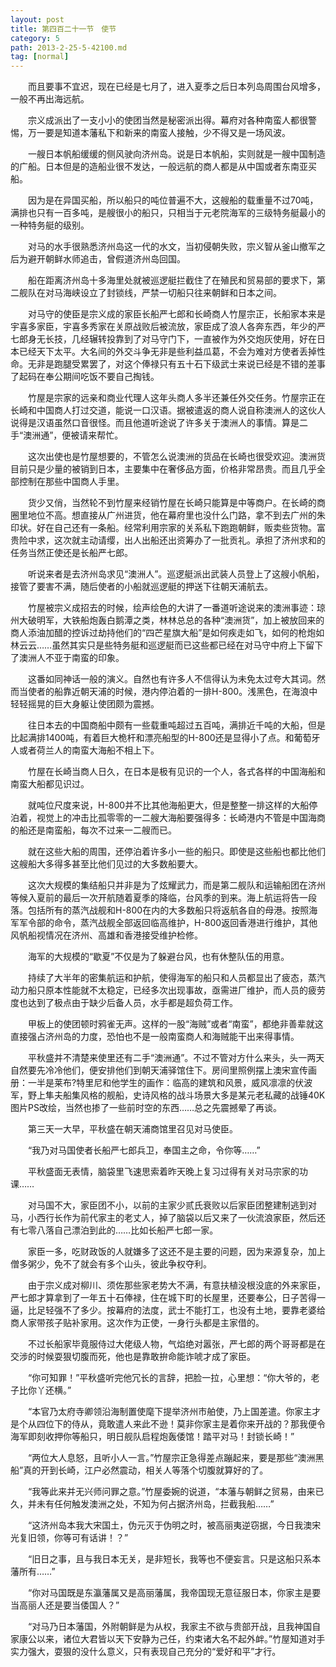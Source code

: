 ```yaml
---
layout: post
title: 第四百二十一节　使节
category: 5
path: 2013-2-25-5-42100.md
tag: [normal]
---
```


　　而且要事不宜迟，现在已经是七月了，进入夏季之后日本列岛周围台风增多，一般不再出海远航。

　　宗义成派出了一支小小的使团当然是秘密派出得。幕府对各种南蛮人都很警惕，万一要是知道本藩私下和新来的南蛮人接触，少不得又是一场风波。

　　一艘日本帆船缓缓的侧风驶向济州岛。说是日本帆船，实则就是一艘中国制造的广船。日本但是的造船业很不发达，一般远航的商人都是从中国或者东南亚买船。

　　因为是在异国买船，所以船只的吨位普遍不大，这艘船的载重量不过70吨，满排也只有一百多吨，是艘很小的船只，只相当于元老院海军的三级特务艇最小的一种特务艇的级别。

　　对马的水手很熟悉济州岛这一代的水文，当初侵朝失败，宗义智从釜山撤军之后为避开朝鲜水师追击，曾假道济州岛回国。

　　船在距离济州岛十多海里处就被巡逻艇拦截住了在殖民和贸易部的要求下，第二舰队在对马海峡设立了封锁线，严禁一切船只往来朝鲜和日本之间。

　　对马守的使臣是宗义成的家臣长船严七郎和长崎商人竹屋宗正，长船家本来是宇喜多家臣，宇喜多秀家在关原战败后被流放，家臣成了浪人各奔东西，年少的严七郎身无长技，几经辗转投靠到了对马守门下，一直被作为外交炮灰使用，好在日本已经天下太平。大名间的外交斗争无非是些利益瓜葛，不会为难对方使者丢掉性命。无非是跑腿受累罢了，对这个俸禄只有五十石下级武士来说已经是不错的差事了起码在奉公期间吃饭不要自己掏钱。

　　竹屋是宗家的远亲和商业代理人这年头商人多半还兼任外交任务。竹屋宗正在长崎和中国商人打过交道，能说一口汉语。据被遣返的商人说自称澳洲人的这伙人说得是汉语虽然口音很怪。而且他道听途说了许多关于澳洲人的事情。算是二手“澳洲通”，便被请来帮忙。

　　这次出使也是竹屋想要的，不管怎么说澳洲的货品在长崎也很受欢迎。澳洲货目前只是少量的被销到日本，主要集中在奢侈品方面，价格非常昂贵。而且几乎全部控制在那些中国商人手里。

　　货少又俏，当然轮不到竹屋来经销竹屋在长崎只能算是中等商户。在长崎的商圈里地位不高。想直接从广州进货，他在幕府里也没什么门路，拿不到去广州的朱印状。好在自己还有一条船。经常利用宗家的关系私下跑跑朝鲜，贩卖些货物。富贵险中求，这次就主动请缨，出人出船还出资筹办了一批贡礼。承担了济州求和的任务当然正使还是长船严七郎。

　　听说来者是去济州岛求见“澳洲人”。巡逻艇派出武装人员登上了这艘小帆船，接管了要害不满，随后使者的小船就巡逻艇的押送下往朝天浦航去。

　　竹屋被宗义成招去的时候，绘声绘色的大讲了一番道听途说来的澳洲事迹：琼州大破明军，大铁船炮轰白鹅潭之类，林林总总的各种“澳洲货”，加上被放回来的商人添油加醋的控诉过劫持他们的“四芒星旗大船”是如何疾走如飞，如何的枪炮如林云云……虽然其实只是些特务艇和巡逻艇而已这些都已经在对马守中府上下留下了澳洲人不亚于南蛮的印象。

　　这番如同神话一般的演义。自然也有许多人不信得认为未免太过夸大其词。然而当使者的船靠近朝天浦的时候，港内停泊着的一排H-800。浅黑色，在海浪中轻轻摇晃的巨大身躯让使团颇为震撼。

　　往日本去的中国商船中颇有一些载重吨超过五百吨，满排近千吨的大船，但是比起满排1400吨，有着巨大桅杆和漂亮船型的H-800还是显得小了点。和葡萄牙人或者荷兰人的南蛮大海船不相上下。

　　竹屋在长崎当商人日久，在日本是极有见识的一个人，各式各样的中国海船和南蛮大船都见识过。

　　就吨位尺度来说，H-800并不比其他海船更大，但是整整一排这样的大船停泊着，视觉上的冲击比孤零零的一二艘大海船要强得多：长崎港内不管是中国海商的船还是南蛮船，每次不过来一二艘而已。

　　就在这些大船的周围，还停泊着许多小一些的船只。即使是这些船也都比他们这艘船大多得多甚至比他们见过的大多数船要大。

　　这次大规模的集结船只并非是为了炫耀武力，而是第二舰队和运输船团在济州等候入夏前的最后一次开航随着夏季的降临，台风季的到来。海上航运将告一段落。包括所有的蒸汽战舰和H-800在内的大多数船只将返航各自的母港。按照海军军令部的命令，蒸汽战舰全部返回临高维护，H-800返回香港进行维护，其他风帆船视情况在济州、高雄和香港接受维护检修。

　　海军的大规模的“歇夏”不仅是为了躲避台风，也有休整队伍的用意。

　　持续了大半年的密集航运和护航，使得海军的船只和人员都显出了疲态，蒸汽动力船只原本性能就不太稳定，已经多次出现事故，亟需进厂维护，而人员的疲劳度也达到了极点由于缺少后备人员，水手都是超负荷工作。

　　甲板上的使团顿时鸦雀无声。这样的一股“海贼”或者“南蛮”，都绝非善辈就这直接强占济州岛的力度，恐怕也不是一般南蛮商人和海贼能干出来得事情。

　　平秋盛并不清楚来使里还有二手“澳洲通”。不过不管对方什么来头，头一两天自然要先冷冷他们，便安排他们到朝天浦驿馆住下。房间里照例摆上澳宋宣传画册：一半是莱布?特里尼和他学生的画作：临高的建筑和风景，威风凛凛的伏波军，野上隼夫船集风格的舰船，史诗风格的战斗场景大多是某元老私藏的战锤40K图片PS改绘，当然也掺了一些前时空的东西……总之先震撼晕了再谈。

　　第三天一大早，平秋盛在朝天浦商馆里召见对马使臣。

　　“我乃对马国使者长船严七郎兵卫，奉国主之命，令你等……”

　　平秋盛面无表情，脑袋里飞速思索着昨天晚上复习过得有关对马宗家的功课……

　　对马国不大，家臣团不小，以前的主家少贰氏衰败以后家臣团整建制逃到对马，小西行长作为前代家主的老丈人，掉了脑袋以后又来了一伙流浪家臣，然后还有七零八落自己漂泊到此的……比如长船严七郎一家。

　　家臣一多，吃财政饭的人就嫌多了这还不是主要的问题，因为来源复杂，加上僧多粥少，免不了就会有多个山头，彼此争权夺利。

　　由于宗义成对柳川、须佐那些家老势大不满，有意扶植没根没底的外来家臣，严七郎才算拿到了一年五十石俸禄，住在城下町的长屋里，还要奉公，日子苦得一逼，比足轻强不了多少。按幕府的法度，武士不能打工，也没有土地，要靠老婆给商人家带孩子贴补家用。这次作为正使，一身行头都是主家借的。

　　不过长船家毕竟服侍过大佬级人物，气焰绝对嚣张，严七郎的两个哥哥都是在交涉的时候耍狠切腹而死，他也是靠敢拚命能诈唬才成了家臣。

　　“你可知罪！”平秋盛听完他冗长的言辞，把脸一拉，心里想：“你大爷的，老子比你丫还横。”

　　“本官乃太府寺卿领沿海制置使麾下提举济州市舶使，乃上国差遣。你家主才是个从四位下的侍从，竟敢遣人来此不逊！莫非你家主是着你来开战的？那我便令海军即刻收押你等船只，明日舰队启程炮轰倭馆！踏平对马！封锁长崎！”

　　“两位大人息怒，且听小人一言。”竹屋宗正急得差点蹦起来，要是那些“澳洲黑船”真的开到长崎，江户必然震动，相关人等落个切腹就算好的了。

　　“我等此来并无兴师问罪之意。”竹屋委婉的说道，“本藩与朝鲜之贸易，由来已久，并未有任何触发澳洲之处，不知为何占据济州岛，拦截我船……”

　　“这济州岛本我大宋国土，伪元灭于伪明之时，被高丽夷逆窃据，今日我澳宋光复旧领，你等可有话讲！？”

　　“旧日之事，且与我日本无关，是非短长，我等也不便妄言。只是这船只系本藩所有……”

　　“你对马国既是东瀛藩属又是高丽藩属，我帝国现无意征服日本，你家主是要当高丽人还是要当倭国人？”

　　“对马乃日本藩国，外附朝鲜是为从权，我家主不欲与贵部开战，且我神国自家康公以来，诸位大君皆以天下安静为己任，约束诸大名不起外衅。”竹屋知道对手实力强大，耍狠的没什么意义，只有表现自己充分的“爱好和平”才行。